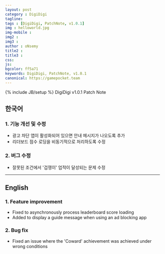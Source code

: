 ```yaml
---
layout: post
category : DigiDigi
tagline: 
tags : [DigiDigi, PatchNote, v1.0.1]
img : helloworld.jpg
img-mobile : 
img2 : 
img3 : 
author : oNsemy
title2 : 
title3 : 
css: 
js: 
bgcolor: ff5a71
keywords: DigiDigi, PatchNote, v1.0.1
canonical: https://gamepocket.team
---
```

{% include JB/setup %}
DigiDigi v1.0.1 Patch Note
<!--more-->

## 한국어

### 1. 기능 개선 및 수정
- 광고 차단 앱이 활성화되어 있으면 안내 메시지가 나오도록 추가
- 리더보드 점수 로딩을 비동기적으로 처리하도록 수정

### 2. 버그 수정
- 잘못된 조건에서 '겁쟁이' 업적이 달성되는 문제 수정

---

## English

### 1. Feature improvement
- Fixed to asynchronously process leaderboard score loading
- Added to display a guide message when using an ad blocking app

### 2. Bug fix
- Fixed an issue where the 'Coward' achievement was achieved under wrong conditions
